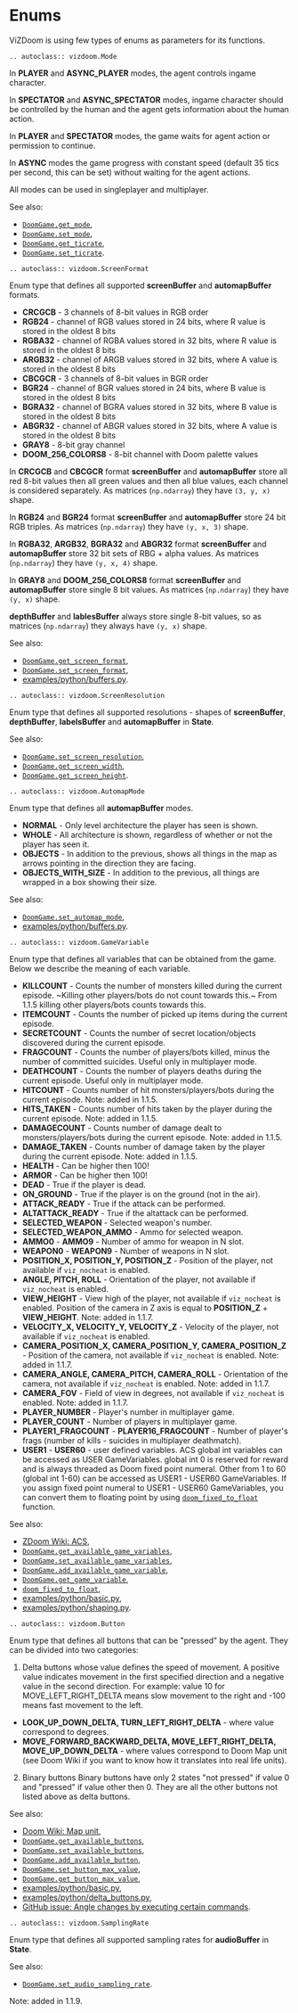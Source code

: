 # Enums

ViZDoom is using few types of enums as parameters for its functions.

```{eval-rst}
.. autoclass:: vizdoom.Mode
```

In **PLAYER** and **ASYNC_PLAYER** modes, the agent controls ingame character.

In **SPECTATOR** and **ASYNC_SPECTATOR** modes, ingame character should be controlled by the human and the agent gets information about the human action.

In **PLAYER** and **SPECTATOR** modes, the game waits for agent action or permission to continue.

In **ASYNC** modes the game progress with constant speed (default 35 tics per second, this can be set) without waiting for the agent actions.

All modes can be used in singleplayer and multiplayer.

See also:
- [`DoomGame.get_mode`](./doomGame.md#vizdoom.DoomGame.get_mode),
- [`DoomGame.set_mode`](./doomGame.md#vizdoom.DoomGame.set_mode),
- [`DoomGame.get_ticrate`](./doomGame.md#vizdoom.DoomGame.get_ticrate),
- [`DoomGame.set_ticrate`](./doomGame.md#vizdoom.DoomGame.set_ticrate).


```{eval-rst}
.. autoclass:: vizdoom.ScreenFormat
```

Enum type that defines all supported **screenBuffer** and **automapBuffer** formats.

- **CRCGCB**    - 3 channels of 8-bit values in RGB order
- **RGB24**     - channel of RGB values stored in 24 bits, where R value is stored in the oldest 8 bits
- **RGBA32**    - channel of RGBA values stored in 32 bits, where R value is stored in the oldest 8 bits
- **ARGB32**    - channel of ARGB values stored in 32 bits, where A value is stored in the oldest 8 bits
- **CBCGCR**    - 3 channels of 8-bit values in BGR order
- **BGR24**     - channel of BGR values stored in 24 bits, where B value is stored in the oldest 8 bits
- **BGRA32**    - channel of BGRA values stored in 32 bits, where B value is stored in the oldest 8 bits
- **ABGR32**    - channel of ABGR values stored in 32 bits, where A value is stored in the oldest 8 bits
- **GRAY8**     - 8-bit gray channel
- **DOOM_256_COLORS8** - 8-bit channel with Doom palette values


In **CRCGCB** and **CBCGCR** format **screenBuffer** and **automapBuffer** store all red 8-bit values then all green values and then all blue values, each channel is considered separately. As matrices (`np.ndarray`) they have `(3, y, x)` shape.

In **RGB24** and **BGR24** format **screenBuffer** and **automapBuffer** store 24 bit RGB triples. As matrices (`np.ndarray`) they have `(y, x, 3)` shape.

In **RGBA32**, **ARGB32**, **BGRA32** and **ABGR32** format **screenBuffer** and **automapBuffer** store 32 bit sets of RBG + alpha values. As matrices (`np.ndarray`) they have `(y, x, 4)` shape.

In **GRAY8** and **DOOM_256_COLORS8** format **screenBuffer** and **automapBuffer** store single 8 bit values. As matrices (`np.ndarray`) they have `(y, x)` shape.

**depthBuffer** and **lablesBuffer** always store single 8-bit values, so as matrices (`np.ndarray`) they always have `(y, x)` shape.

See also:
- [`DoomGame.get_screen_format`](./doomGame.md#vizdoom.DoomGame.get_screen_format),
- [`DoomGame.set_screen_format`](./doomGame.md#vizdoom.DoomGame.set_screen_format),
- [examples/python/buffers.py](https://github.com/Farama-Foundation/ViZDoom/tree/master/examples/python/buffers.py).


```{eval-rst}
.. autoclass:: vizdoom.ScreenResolution
```

Enum type that defines all supported resolutions - shapes of **screenBuffer**, **depthBuffer**, **labelsBuffer** and **automapBuffer** in **State**.

See also:
- [`DoomGame.set_screen_resolution`](./doomGame.md#vizdoom.DoomGame.set_screen_resolution),
- [`DoomGame.get_screen_width`](./doomGame.md#vizdoom.DoomGame.get_screen_width),
- [`DoomGame.get_screen_height`](./doomGame.md#vizdoom.DoomGame.get_screen_height).


```{eval-rst}
.. autoclass:: vizdoom.AutomapMode
```

Enum type that defines all **automapBuffer** modes.

- **NORMAL**    - Only level architecture the player has seen is shown.
- **WHOLE**     - All architecture is shown, regardless of whether or not the player has seen it.
- **OBJECTS**   - In addition to the previous, shows all things in the map as arrows pointing in the direction they are facing.
- **OBJECTS_WITH_SIZE** - In addition to the previous, all things are wrapped in a box showing their size.

See also:
- [`DoomGame.set_automap_mode`](./doomGame.md#vizdoom.DoomGame.set_automap_mode),
- [examples/python/buffers.py](https://github.com/Farama-Foundation/ViZDoom/tree/master/examples/python/buffers.py).


```{eval-rst}
.. autoclass:: vizdoom.GameVariable
```

Enum type that defines all variables that can be obtained from the game. Below we describe the meaning of each variable.

- **KILLCOUNT**             - Counts the number of monsters killed during the current episode. ~Killing other players/bots do not count towards this.~ From 1.1.5 killing other players/bots counts towards this.
- **ITEMCOUNT**             - Counts the number of picked up items during the current episode.
- **SECRETCOUNT**           - Counts the number of secret location/objects discovered during the current episode.
- **FRAGCOUNT**             - Counts the number of players/bots killed, minus the number of committed suicides. Useful only in multiplayer mode.
- **DEATHCOUNT**            - Counts the number of players deaths during the current episode. Useful only in multiplayer mode.
- **HITCOUNT**              - Counts number of hit monsters/players/bots during the current episode. Note: added in 1.1.5.
- **HITS_TAKEN**            - Counts number of hits taken by the player during the current episode. Note: added in 1.1.5.
- **DAMAGECOUNT**           - Counts number of damage dealt to monsters/players/bots during the current episode. Note: added in 1.1.5.
- **DAMAGE_TAKEN**          - Counts number of damage taken by the player during the current episode. Note: added in 1.1.5.
- **HEALTH**                - Can be higher then 100!
- **ARMOR**                 - Can be higher then 100!
- **DEAD**                  - True if the player is dead.
- **ON_GROUND**             - True if the player is on the ground (not in the air).
- **ATTACK_READY**          - True if the attack can be performed.
- **ALTATTACK_READY**       - True if the altattack can be performed.
- **SELECTED_WEAPON**       - Selected weapon's number.
- **SELECTED_WEAPON_AMMO**  - Ammo for selected weapon.
- **AMMO0** - **AMMO9**     - Number of ammo for weapon in N slot.
- **WEAPON0** - **WEAPON9** - Number of weapons in N slot.
- **POSITION_X, POSITION_Y, POSITION_Z**        - Position of the player, not available if `viz_nocheat` is enabled.
- **ANGLE, PITCH, ROLL**                        - Orientation of the player, not available if `viz_nocheat` is enabled.
- **VIEW_HEIGHT**           - View high of the player, not available if `viz_nocheat` is enabled. Position of the camera in Z axis is equal to **POSITION_Z** + **VIEW_HEIGHT**. Note: added in 1.1.7.
- **VELOCITY_X, VELOCITY_Y, VELOCITY_Z**        - Velocity of the player, not available if `viz_nocheat` is enabled.
- **CAMERA_POSITION_X, CAMERA_POSITION_Y, CAMERA_POSITION_Z**   - Position of the camera, not available if `viz_nocheat` is enabled. Note: added in 1.1.7.
- **CAMERA_ANGLE, CAMERA_PITCH, CAMERA_ROLL**   - Orientation of the camera, not available if `viz_nocheat` is enabled. Note: added in 1.1.7.
- **CAMERA_FOV**            - Field of view in degrees, not available if `viz_nocheat` is enabled. Note: added in 1.1.7.
- **PLAYER_NUMBER**         - Player's number in multiplayer game.
- **PLAYER_COUNT**          - Number of players in multiplayer game.
- **PLAYER1_FRAGCOUNT** - **PLAYER16_FRAGCOUNT** - Number of player's frags (number of kills - suicides in multiplayer deathmatch).
- **USER1** - **USER60**    - user defined variables. ACS global int variables can be accessed as USER GameVariables.
global int 0 is reserved for reward and is always threaded as Doom fixed point numeral.
Other from 1 to 60 (global int 1-60) can be accessed as USER1 - USER60 GameVariables.
If you assign fixed point numeral to USER1 - USER60 GameVariables, 
you can convert them to floating point by using [`doom_fixed_to_float`](./utils.md#vizdoom.doom_fixed_to_float) function. 

See also:
- [ZDoom Wiki: ACS](http://zdoom.org/wiki/ACS),
- [`DoomGame.get_available_game_variables`](./doomGame.md#vizdoom.DoomGame.get_available_game_variables),
- [`DoomGame.set_available_game_variables`](./doomGame.md#vizdoom.DoomGame.set_available_game_variables),
- [`DoomGame.add_available_game_variable`](./doomGame.md#vizdoom.DoomGame.add_available_game_variable),
- [`DoomGame.get_game_variable`](./doomGame.md#vizdoom.DoomGame.get_game_variable),
- [`doom_fixed_to_float`](./utils.md#vizdoom.doom_fixed_to_float),
- [examples/python/basic.py](https://github.com/Farama-Foundation/ViZDoom/tree/master/examples/python/basic.py),
- [examples/python/shaping.py](https://github.com/Farama-Foundation/ViZDoom/tree/master/examples/python/shaping.py).



```{eval-rst}
.. autoclass:: vizdoom.Button
```

Enum type that defines all buttons that can be "pressed" by the agent. They can be divided into two categories:

1. Delta buttons whose value defines the speed of movement.
A positive value indicates movement in the first specified direction and a negative value in the second direction.
For example: value 10 for MOVE_LEFT_RIGHT_DELTA means slow movement to the right and -100 means fast movement to the left.
- **LOOK_UP_DOWN_DELTA, TURN_LEFT_RIGHT_DELTA** - where value correspond to degrees.
- **MOVE_FORWARD_BACKWARD_DELTA, MOVE_LEFT_RIGHT_DELTA, MOVE_UP_DOWN_DELTA** - where values correspond to Doom Map unit (see Doom Wiki if you want to know how it translates into real life units).

2. Binary buttons
Binary buttons have only 2 states "not pressed" if value 0 and "pressed" if value other then 0. They are all the other buttons not listed above as delta buttons.

See also:
- [Doom Wiki: Map unit](https://doomwiki.org/wiki/Map_unit),
- [`DoomGame.get_available_buttons`](./doomGame.md#vizdoom.DoomGame.get_available_buttons),
- [`DoomGame.set_available_buttons`](./doomGame.md#vizdoom.DoomGame.set_available_buttons),
- [`DoomGame.add_available_button`](./doomGame.md#vizdoom.DoomGame.add_available_button),
- [`DoomGame.set_button_max_value`](./doomGame.md#vizdoom.DoomGame.set_button_max_value),
- [`DoomGame.get_button_max_value`](./doomGame.md#vizdoom.DoomGame.get_button_max_value),
- [examples/python/basic.py](https://github.com/Farama-Foundation/ViZDoom/tree/master/examples/python/basic.py),
- [examples/python/delta_buttons.py](https://github.com/Farama-Foundation/ViZDoom/tree/master/examples/python/delta_buttons.py),
- [GitHub issue: Angle changes by executing certain commands](https://github.com/Farama-Foundation/ViZDoom/issues/182).


```{eval-rst}
.. autoclass:: vizdoom.SamplingRate
```

Enum type that defines all supported sampling rates for **audioBuffer** in **State**.

See also:
- [`DoomGame.set_audio_sampling_rate`](./doomGame.md#vizdoom.DoomGame.set_audio_sampling_rate).

Note: added in 1.1.9.

